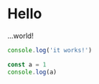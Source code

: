 # Hello

…world!

```js {3-4} fileName=test
console.log('it works!')

const a = 1
console.log(a)
```
